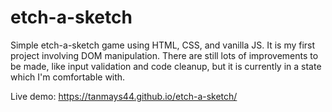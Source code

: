 # etch-a-sketch
Simple etch-a-sketch game using HTML, CSS, and vanilla JS. It is my first project involving DOM manipulation. There are still lots of improvements to be made, like input validation and code cleanup, but it is currently in a state which I'm comfortable with.

Live demo: https://tanmays44.github.io/etch-a-sketch/
